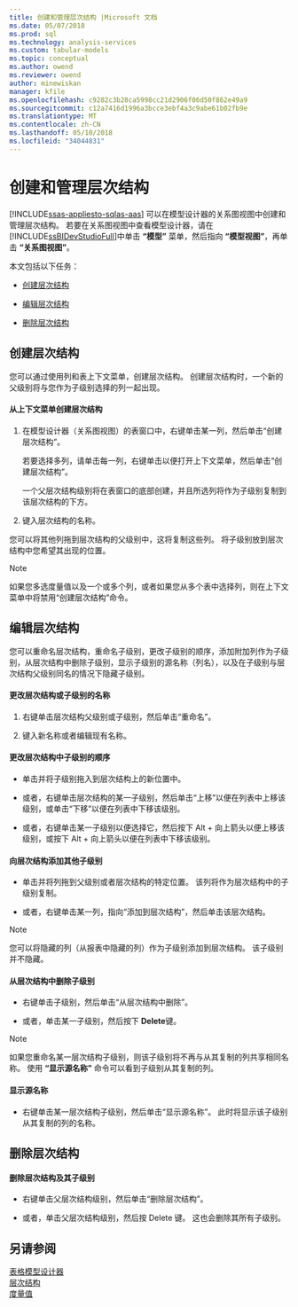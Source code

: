 ```yaml
---
title: 创建和管理层次结构 |Microsoft 文档
ms.date: 05/07/2018
ms.prod: sql
ms.technology: analysis-services
ms.custom: tabular-models
ms.topic: conceptual
ms.author: owend
ms.reviewer: owend
author: minewiskan
manager: kfile
ms.openlocfilehash: c9282c3b28ca5998cc21d2906f06d50f862e49a9
ms.sourcegitcommit: c12a7416d1996a3bcce3ebf4a3c9abe61b02fb9e
ms.translationtype: MT
ms.contentlocale: zh-CN
ms.lasthandoff: 05/10/2018
ms.locfileid: "34044831"
---
```

# <a name="create-and-manage-hierarchies"></a>创建和管理层次结构 
[!INCLUDE[ssas-appliesto-sqlas-aas](../../includes/ssas-appliesto-sqlas-aas.md)]
  可以在模型设计器的关系图视图中创建和管理层次结构。 若要在关系图视图中查看模型设计器，请在 [!INCLUDE[ssBIDevStudioFull](../../includes/ssbidevstudiofull-md.md)]中单击 **“模型”** 菜单，然后指向 **“模型视图”**，再单击 **“关系图视图”**。  
  
 本文包括以下任务：  
  
-   [创建层次结构](#bkmk_create)  
  
-   [编辑层次结构](#bkmk_edit)  
  
-   [删除层次结构](#bkmk_delete)  
  
##  <a name="bkmk_create"></a> 创建层次结构  
 您可以通过使用列和表上下文菜单，创建层次结构。 创建层次结构时，一个新的父级别将与您作为子级别选择的列一起出现。  
  
#### <a name="to-create-a-hierarchy-from-the-context-menu"></a>从上下文菜单创建层次结构  
  
1.  在模型设计器（关系图视图）的表窗口中，右键单击某一列，然后单击“创建层次结构”。  
  
     若要选择多列，请单击每一列，右键单击以便打开上下文菜单，然后单击“创建层次结构”。  
  
     一个父层次结构级别将在表窗口的底部创建，并且所选列将作为子级别复制到该层次结构的下方。  
  
2.  键入层次结构的名称。  
  
 您可以将其他列拖到层次结构的父级别中，这将复制这些列。 将子级别放到层次结构中您希望其出现的位置。  
  
> [!NOTE]  
>  如果您多选度量值以及一个或多个列，或者如果您从多个表中选择列，则在上下文菜单中将禁用“创建层次结构”命令。  
  
##  <a name="bkmk_edit"></a> 编辑层次结构  
 您可以重命名层次结构，重命名子级别，更改子级别的顺序，添加附加列作为子级别，从层次结构中删除子级别，显示子级别的源名称（列名），以及在子级别与层次结构父级别同名的情况下隐藏子级别。  
  
#### <a name="to-change-the-name-of-a-hierarchy-or-child-level"></a>更改层次结构或子级别的名称  
  
1.  右键单击层次结构父级别或子级别，然后单击“重命名”。  
  
2.  键入新名称或者编辑现有名称。  
  
#### <a name="to-change-the-order-of-a-child-level-in-a-hierarchy"></a>更改层次结构中子级别的顺序  
  
-   单击并将子级别拖入到层次结构上的新位置中。  
  
-   或者，右键单击层次结构的某一子级别，然后单击“上移”以便在列表中上移该级别，或单击“下移”以便在列表中下移该级别。  
  
-   或者，右键单击某一子级别以便选择它，然后按下 Alt + 向上箭头以便上移该级别，或按下 Alt + 向上箭头以便在列表中下移该级别。  
  
#### <a name="to-add-another-child-level-to-a-hierarchy"></a>向层次结构添加其他子级别  
  
-   单击并将列拖到父级别或者层次结构的特定位置。 该列将作为层次结构中的子级别复制。  
  
-   或者，右键单击某一列，指向“添加到层次结构”，然后单击该层次结构。  
  
> [!NOTE]  
>  您可以将隐藏的列（从报表中隐藏的列）作为子级别添加到层次结构。 该子级别并不隐藏。  
  
#### <a name="to-remove-a-child-level-from-a-hierarchy"></a>从层次结构中删除子级别  
  
-   右键单击子级别，然后单击“从层次结构中删除”。  
  
-   或者，单击某一子级别，然后按下 **Delete**键。  
  
> [!NOTE]  
>  如果您重命名某一层次结构子级别，则该子级别将不再与从其复制的列共享相同名称。 使用 **“显示源名称”** 命令可以看到子级别从其复制的列。  
  
#### <a name="to-show-a-source-name"></a>显示源名称  
  
-   右键单击某一层次结构子级别，然后单击“显示源名称”。 此时将显示该子级别从其复制的列的名称。  
  
##  <a name="bkmk_delete"></a> 删除层次结构  
  
#### <a name="to-delete-a-hierarchy-and-remove-its-child-levels"></a>删除层次结构及其子级别  
  
-   右键单击父层次结构级别，然后单击“删除层次结构”。  
  
-   或者，单击父层次结构级别，然后按 Delete 键。 这也会删除其所有子级别。  
  
## <a name="see-also"></a>另请参阅  
 [表格模型设计器 ](../../analysis-services/tabular-models/tabular-model-designer-ssas.md)   
 [层次结构](../../analysis-services/tabular-models/hierarchies-ssas-tabular.md)   
 [度量值](../../analysis-services/tabular-models/measures-ssas-tabular.md)  
  
  
